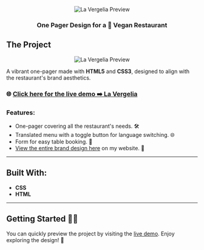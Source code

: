 
<p align="center">
  <!-- PROJECT LOGO -->
  <img src="https://res.cloudinary.com/dtr9ffwyc/image/upload/v1737551932/logo_ppjxj2.png" alt="La Vergelia Preview" align="center" />
  <h3 align="center">One Pager Design for a 🌱 Vegan Restaurant</h3>
</p>



## The Project
<p align="center">
  <img src="https://res.cloudinary.com/dtr9ffwyc/image/upload/v1737552293/banner-la-vergelia-web_lzuqcy.jpg" alt="La Vergelia Preview" />
</p>

A vibrant one-pager made with **HTML5** and **CSS3**, designed to align with the restaurant's brand aesthetics.  
### 🌐 [Click here for the live demo ➡️ La Vergelia](https://ines-sanz.github.io/One-pager_La-Vergelia_restaurant/)

### Features:

-  One-pager covering all the restaurant's needs.  🛠️
-  Translated menu with a toggle button for language switching.  🌐
-  Form for easy table booking.  📝
-  <a href="https://www.ines-sanz.com/design/vergeliabrand/" target="_blank">View the entire brand design here</a> on my website.  🎨

---

## Built With:

- **CSS**  
- **HTML**

---

## Getting Started ☝🏻

You can quickly preview the project by visiting the [live demo](https://ines-sanz.github.io/One-pager_La-Vergelia_restaurant/). Enjoy exploring the design! 🌿
